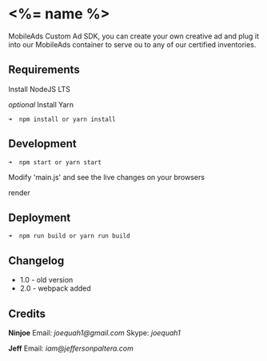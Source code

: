 # <%= name %>

MobileAds Custom Ad SDK, you can create your own creative ad and plug it into our MobileAds container to serve ou to any of our certified inventories.

## Requirements

Install NodeJS LTS

_optional_ Install Yarn

```
➜  npm install or yarn install
```

## Development

```
➜  npm start or yarn start
```

Modify 'main.js' and see the live changes on your browsers

render

## Deployment

```
➜  npm run build or yarn run build
```



## Changelog 

- 1.0 - old version 
- 2.0 - webpack added

## Credits

**Ninjoe** Email: _joequah1@gmail.com_ Skype: _joequah1_

**Jeff** Email: _iam@jeffersonpaltera.com_
